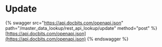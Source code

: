 # Update

{% swagger src="https://api.docbits.com/openapi.json" path="/master_data_lookup/rest_api_lookup/update" method="post" %}
[https://api.docbits.com/openapi.json](https://api.docbits.com/openapi.json)
{% endswagger %}
